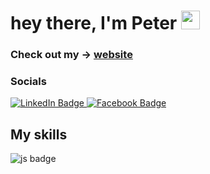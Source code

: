 <h1>
  hey there, I'm Peter
  <img src="https://media.giphy.com/media/hvRJCLFzcasrR4ia7z/giphy.gif" width="30px"/>
</h1>

<div>
 

 

<!--
**PeterEriksson/PeterEriksson** is a ✨ _special_ ✨ repository because its `README.md` (this file) appears on your GitHub profile.

Here are some ideas to get you started:

- 🔭 I’m currently working on ...
- 🌱 I’m currently learning ...
- 👯 I’m looking to collaborate on ...
- 🤔 I’m looking for help with ...
- 💬 Ask me about ...
- 📫 How to reach me: ...
- 😄 Pronouns: ...
- ⚡ Fun fact: ...
-->
  
### Check out my -> [website](https://petere-portfolio-2.vercel.app/) 

### Socials

<div id="badges">
  <a href="https://www.linkedin.com/in/peter-eriksson-13b8b1120/">
    <img src="https://img.shields.io/badge/LinkedIn-blue?style=for-the-badge&logo=linkedin&logoColor=white" alt="LinkedIn Badge"/>
  </a>
   
  </a>
  <a href="https://www.facebook.com/peter.eriksson.986/">
   <img src="https://img.shields.io/badge/Facebook-1877F2?style=for-the-badge&logo=facebook&logoColor=white" alt="Facebook Badge"  />
  </a>
</div>
 
## My skills
<img src="https://img.shields.io/badge/JavaScript-F7DF1E?style=for-the-badge&logo=javascript&logoColor=black" alt="js badge" />

</div>
